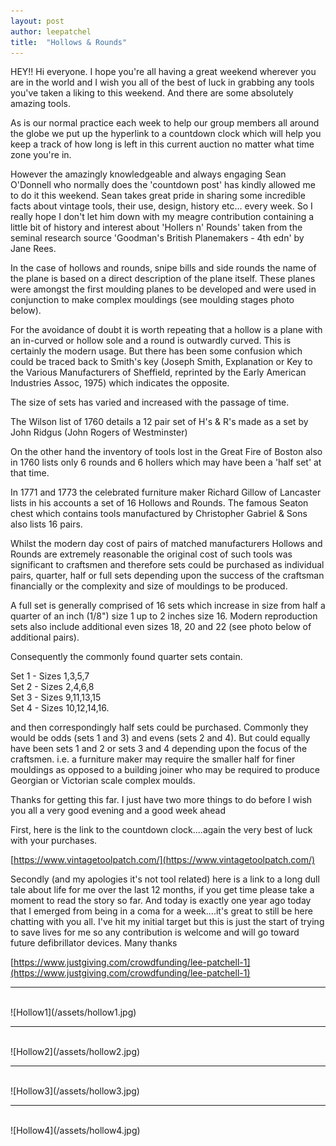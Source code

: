 ```yaml
---
layout: post
author: leepatchel
title:  "Hollows & Rounds"
---
```

HEY!! Hi everyone. I hope you're all having a great weekend wherever you are in the world and I wish you all of the best of luck in grabbing any tools you've taken a liking to this weekend. And there are some absolutely amazing tools.

As is our normal practice each week to help our group members all around the globe we put up the hyperlink to a countdown clock which will help you keep a track of how long is left in this current auction no matter what time zone you're in.

However the amazingly knowledgeable and always engaging Sean O'Donnell who normally does the 'countdown post' has kindly allowed me to do it this weekend. Sean takes great pride in sharing some incredible facts about vintage tools, their use, design, history etc... every week. So I really hope I don't let him down with my meagre contribution containing a little bit of history and interest about 'Hollers n' Rounds' taken from the seminal research source 'Goodman's British Planemakers - 4th edn' by Jane Rees.

In the case of hollows and rounds, snipe bills and side rounds the name of the plane is based on a direct description of the plane itself. These planes were amongst the first moulding planes to be developed and were used in conjunction to make complex mouldings (see moulding stages photo below).

For the avoidance of doubt it is worth repeating that a hollow is a plane with an in-curved or hollow sole and a round is outwardly curved. This is certainly the modern usage. But there has been some confusion which could be traced back to Smith's key (Joseph Smith, Explanation or Key to the Various Manufacturers of Sheffield, reprinted by the Early American Industries Assoc, 1975) which indicates the opposite.

The size of sets has varied and increased with the passage of time.

The Wilson list of 1760 details a 12 pair set of H's & R's made as a set by John Ridgus (John Rogers of Westminster)

On the other hand the inventory of tools lost in the Great Fire of Boston also in 1760 lists only 6 rounds and 6 hollers which may have been a 'half set' at that time.

In 1771 and 1773 the celebrated furniture maker Richard Gillow of Lancaster lists in his accounts a set of 16 Hollows and Rounds. The famous Seaton chest which contains tools manufactured by Christopher Gabriel & Sons also lists 16 pairs.

Whilst the modern day cost of pairs of matched manufacturers Hollows and Rounds are extremely reasonable the original cost of such tools was significant to craftsmen and therefore sets could be purchased as individual pairs, quarter, half or full sets depending upon the success of the craftsman financially or the complexity and size of mouldings to be produced.

A full set is generally comprised of 16 sets which increase in size from half a quarter of an inch (1/8") size 1 up to 2 inches size 16. Modern reproduction sets also include additional even sizes 18, 20 and 22 (see photo below of additional pairs).

Consequently the commonly found quarter sets contain.

Set 1 - Sizes 1,3,5,7  
Set 2 - Sizes 2,4,6,8  
Set 3 - Sizes 9,11,13,15  
Set 4 - Sizes 10,12,14,16. 

and then correspondingly half sets could be purchased. Commonly they would be odds (sets 1 and 3) and evens (sets 2 and 4). But could equally have been sets 1 and 2 or sets 3 and 4 depending upon the focus of the craftsmen. i.e. a furniture maker may require the smaller half for finer mouldings as opposed to a building joiner who may be required to produce Georgian or Victorian scale complex moulds.

Thanks for getting this far. I just have two more things to do before I wish you all a very good evening and a good week ahead

First, here is the link to the countdown clock....again the very best of luck with your purchases.

[https://www.vintagetoolpatch.com/](https://www.vintagetoolpatch.com/)

Secondly (and my apologies it's not tool related) here is a link to a long dull tale about life for me over the last 12 months, if you get time please take a moment to read the story so far. And today is exactly one year ago today that I emerged from being in a coma for a week....it's great to still be here chatting with you all. I've hit my initial target but this is just the start of trying to save lives for me so any contribution is welcome and will go toward future defibrillator devices. Many thanks

[https://www.justgiving.com/crowdfunding/lee-patchell-1](https://www.justgiving.com/crowdfunding/lee-patchell-1)

***  
<br>
![Hollow1](/assets/hollow1.jpg)

***
<br>
![Hollow2](/assets/hollow2.jpg)

***
<br>
![Hollow3](/assets/hollow3.jpg)

***
<br>
![Hollow4](/assets/hollow4.jpg)


